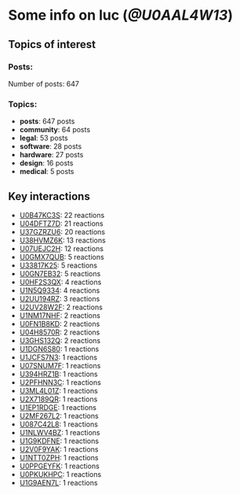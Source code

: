 # Some info on luc (_@U0AAL4W13_)


## Topics of interest

### Posts: 

Number of posts: 647

### Topics:

* __posts__: 647 posts
* __community__: 64 posts
* __legal__: 53 posts
* __software__: 28 posts
* __hardware__: 27 posts
* __design__: 16 posts
* __medical__: 5 posts

## Key interactions 

* [U0B47KC3S](./U0B47KC3S.md): 22 reactions
* [U04DFTZ7D](./U04DFTZ7D.md): 21 reactions
* [U37GZRZU6](./U37GZRZU6.md): 20 reactions
* [U38HVMZ6K](./U38HVMZ6K.md): 13 reactions
* [U07UEJC2H](./U07UEJC2H.md): 12 reactions
* [U0GMX7QUB](./U0GMX7QUB.md): 5 reactions
* [U33817K25](./U33817K25.md): 5 reactions
* [U0GN7EB32](./U0GN7EB32.md): 5 reactions
* [U0HF2S3QX](./U0HF2S3QX.md): 4 reactions
* [U1N5Q9334](./U1N5Q9334.md): 4 reactions
* [U2UU194RZ](./U2UU194RZ.md): 3 reactions
* [U2UV28W2F](./U2UV28W2F.md): 2 reactions
* [U1NM17NHF](./U1NM17NHF.md): 2 reactions
* [U0FN1B8KD](./U0FN1B8KD.md): 2 reactions
* [U04H8570R](./U04H8570R.md): 2 reactions
* [U3GHS132Q](./U3GHS132Q.md): 2 reactions
* [U1DGN6S80](./U1DGN6S80.md): 1 reactions
* [U1JCFS7N3](./U1JCFS7N3.md): 1 reactions
* [U07SNUM7F](./U07SNUM7F.md): 1 reactions
* [U394HRZ1B](./U394HRZ1B.md): 1 reactions
* [U2PFHNN3C](./U2PFHNN3C.md): 1 reactions
* [U3ML4L01Z](./U3ML4L01Z.md): 1 reactions
* [U2X7189QR](./U2X7189QR.md): 1 reactions
* [U1EP1RDGE](./U1EP1RDGE.md): 1 reactions
* [U2MF267L2](./U2MF267L2.md): 1 reactions
* [U087C42L8](./U087C42L8.md): 1 reactions
* [U1NLWV4BZ](./U1NLWV4BZ.md): 1 reactions
* [U1G9KDFNE](./U1G9KDFNE.md): 1 reactions
* [U2V0F9YAK](./U2V0F9YAK.md): 1 reactions
* [U1NTT0ZPH](./U1NTT0ZPH.md): 1 reactions
* [U0PPGEYFK](./U0PPGEYFK.md): 1 reactions
* [U0PKUKHPC](./U0PKUKHPC.md): 1 reactions
* [U1G9AEN7L](./U1G9AEN7L.md): 1 reactions
